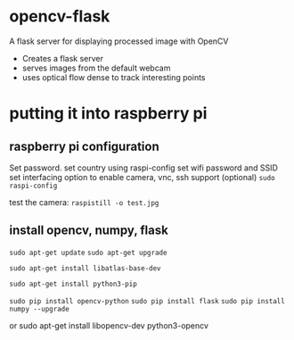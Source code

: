 # opencv-flask
A flask server for displaying processed image with OpenCV

 * Creates a flask server
 * serves images from the default webcam
 * uses optical flow dense to track interesting points
 

# putting it into raspberry pi 
## raspberry pi configuration

Set password.
set country using raspi-config
set wifi password and SSID
set interfacing option to enable camera, vnc, ssh support (optional) `sudo raspi-config`

test the camera: `raspistill -o test.jpg`


## install opencv, numpy, flask
`sudo apt-get update`
`sudo apt-get upgrade`

`sudo apt-get install libatlas-base-dev`

`sudo apt-get install python3-pip`

`sudo pip install opencv-python`
`sudo pip install flask`
`sudo pip install numpy --upgrade`

or
sudo apt-get install libopencv-dev python3-opencv
